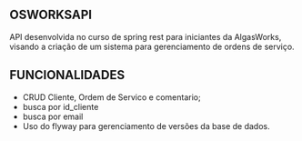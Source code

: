 ## OSWORKSAPI
API desenvolvida no curso de spring rest para iniciantes da AlgasWorks, visando a criação de um sistema para gerenciamento de ordens de serviço.

## FUNCIONALIDADES
- CRUD Cliente, Ordem de Servico e comentario;
- busca por id_cliente 
- busca por email
- Uso do flyway para gerenciamento de versões da base de dados.

 

